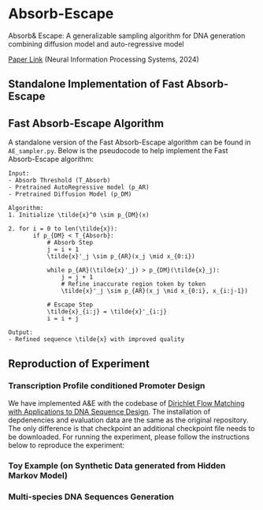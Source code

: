 # Absorb-Escape
Absorb&amp; Escape: A generalizable sampling algorithm for DNA generation combining diffusion model and auto-regressive model

[Paper Link](https://neurips.cc/virtual/2024/poster/94782) (Neural Information Processing Systems, 2024)

## Standalone Implementation of Fast Absorb-Escape

## Fast Absorb-Escape Algorithm

A standalone version of the Fast Absorb-Escape algorithm can be found in `AE_sampler.py`. Below is the pseudocode to help implement the Fast Absorb-Escape algorithm:

```pseudo
Input:
- Absorb Threshold (T_Absorb)
- Pretrained AutoRegressive model (p_AR)
- Pretrained Diffusion Model (p_DM)

Algorithm:
1. Initialize \tilde{x}^0 \sim p_{DM}(x)

2. for i = 0 to len(\tilde{x}):
       if p_{DM} < T_{Absorb}:
           # Absorb Step
           j = i + 1
           \tilde{x}'_j \sim p_{AR}(x_j \mid x_{0:i})

           while p_{AR}(\tilde{x}'_j) > p_{DM}(\tilde{x}_j):
               j = j + 1
               # Refine inaccurate region token by token
               \tilde{x}'_j \sim p_{AR}(x_j \mid x_{0:i}, x_{i:j-1})

           # Escape Step
           \tilde{x}_{i:j} = \tilde{x}'_{i:j}
           i = i + j

Output:
- Refined sequence \tilde{x} with improved quality
```

## Reproduction of Experiment
### Transcription Profile conditioned Promoter Design

We have implemented A\&E with the codebase of [Dirichlet Flow Matching with Applications to DNA Sequence Design](https://github.com/HannesStark/dirichlet-flow-matching/tree/main). The installation of depdenencies and evaluation data are the same as the original repository. The only difference is that checkpoint an additional checkpoint file needs to be downloaded. For running the experiment, please follow the instructions below to reproduce the experiment:

### Toy Example (on Synthetic Data generated from Hidden Markov Model)


### Multi-species DNA Sequences Generation
